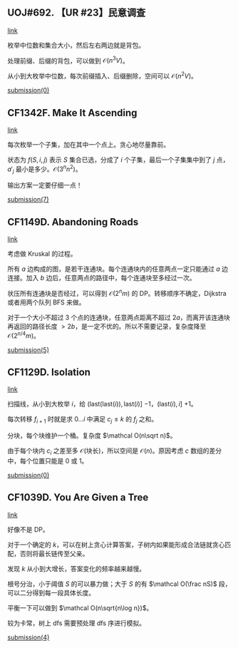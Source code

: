 ## UOJ#692. 【UR #23】民意调查

[link](https://uoj.ac/problem/692)

枚举中位数和集合大小，然后左右两边就是背包。

处理前缀、后缀的背包，可以做到 $\mathcal O(n^3V)$。

从小到大枚举中位数，每次前缀插入、后缀删除，空间可以 $\mathcal O(n^2V)$。

[submission(0)](https://uoj.ac/submission/534688)

## CF1342F. Make It Ascending

[link](https://codeforces.com/contest/1342/problem/F)

每次枚举一个子集，加在其中一个点上。贪心地尽量靠前。

状态为 $f(S,i,j)$ 表示 $S$ 集合已选，分成了 $i$ 个子集，最后一个子集集中到了 $j$ 点，$a'_j$ 最小是多少。$\mathcal O(3^nn^2)$。

输出方案一定要仔细一点！

[submission(7)](https://codeforces.com/contest/1342/problem/F)

## CF1149D. Abandoning Roads

[link](https://codeforces.com/contest/1149/problem/D)

考虑做 Kruskal 的过程。

所有 $a$ 边构成的图，是若干连通块。每个连通块内的任意两点一定只能通过 $a$ 边连接。加入 $b$ 边后，任意两点的路径中，每个连通块至多经过一次。

状压所有连通块是否经过，可以得到 $\mathcal O(2^nm)$ 的 DP。转移顺序不确定，Dijkstra 或者用两个队列 BFS 来做。

对于一个大小不超过 $3$ 个点的连通块，任意两点距离不超过 $2a$，而离开该连通块再返回的路径长度 $>2b$，是一定不优的。所以不需要记录，复杂度降至 $\mathcal O(2^{n/4}m)$。

[submission(5)](https://codeforces.com/contest/1149/submission/146017788)

## CF1129D. Isolation

[link](https://codeforces.com/contest/1129/problem/D)

扫描线，从小到大枚举 $i$，给 $(\mathrm{last}(\mathrm{last}(i)),\mathrm{last}(i)]$ $-1$，$(\mathrm{last}(i),i]$ $+1$。

每次转移 $f_{i+1}$ 时就是求 $0\dots i$ 中满足 $c_j\le k$ 的 $f_j$ 之和。

分块，每个块维护一个桶。复杂度 $\mathcal O(n\sqrt n)$。

由于每个块内 $c_i$ 之差至多 $\mathcal O(\text{块长})$，所以空间是 $\mathcal O(n)$。原因考虑 $c$ 数组的差分中，每个位置只能是 $0$ 或 $1$。

[submission(0)](https://codeforces.com/contest/1129/submission/146040296)

## CF1039D. You Are Given a Tree

[link](https://codeforces.com/contest/1039/problem/D)

好像不是 DP。

对于一个确定的 $k$，可以在树上贪心计算答案，子树内如果能形成合法链就贪心匹配，否则将最长链传至父亲。

发现 $k$ 从小到大增长，答案变化的频率越来越慢。

根号分治，小于阈值 $S$ 的可以暴力做；大于 $S$ 的有 $\mathcal O(\frac nS)$ 段，可以二分得到每一段具体长度。

平衡一下可以做到 $\mathcal O(n\sqrt{n\log n})$。

较为卡常，树上 dfs 需要预处理 dfs 序进行模拟。

[submission(4)](https://codeforces.com/contest/1039/submission/146049086)


